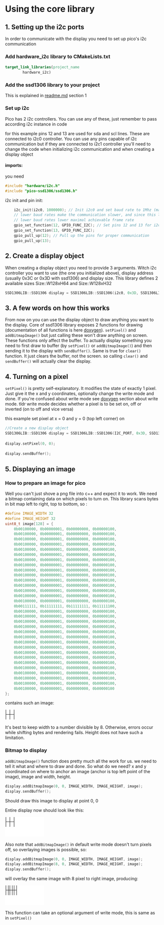 # Using the core library

## 1. Setting up the i2c ports
In order to communicate with the display you need to set up pico's i2c communication

### Add hardware_i2c library to CMakeLists.txt
```cmake
target_link_libraries(project_name
        hardware_i2c)
```

### Add the ssd1306 library to your project
This is explained in [readme.md](readme.md) section 1


### Set up i2c
Pico has 2 i2c controllers. You can use any of these, just remember to pass according i2c instance in code

for this example pins 12 and 13 are used for sda and scl lines. These are connected to i2c0 controller. You can use any 
pins capable of i2c communication but if they are connected to i2c1 controller you'll need to change the code when 
initializing i2c communication and when creating a display object

#### imports:
you need 
```c++
#include "hardware/i2c.h"
#include "pico-ssd1306/ssd1306.h"
```
i2c init and pin init:
```c++
    i2c_init(i2c0, 1000000); // Init i2c0 and set baud rate to 1Mhz (max supported speed by pico)
    // lower baud rates make the communication slower, and since this lib uses blocking writing,
    // lower baud rates lower maximal achievable frame rate
    gpio_set_function(12, GPIO_FUNC_I2C); // Set pins 12 and 13 for i2c role
    gpio_set_function(13, GPIO_FUNC_I2C);
    gpio_pull_up(12); // Pull up the pins for proper communication
    gpio_pull_up(13);
```

##  2. Create a display object
When creating a display object you need to provide 3 arguments. Witch i2c controller you want to use (the one you 
initialized above), display address (usually 0x3C or 0x3D with ssd1306) and display size. This library defines 2
available sizes Size::W128xH64 and Size::W128xH32 
```c++
SSD1306LIB::SSD1306 display = SSD1306LIB::SSD1306(i2c0, 0x3D, SSD1306LIB::Size::W128xH64);
```

## 3. A few words on how this works
From now on you can use the display object to draw anything you want to the display.
Core of ssd1306 library exposes 2 functions for drawing (documentation of all functions is here [doxygen](https://ssd1306.harbys.me)).
```setPixel()``` and ```addBitmapImage()``` but just calling these won't draw anything on screen. These functions only affect the buffer.
To actually display something you need to first draw to buffer (by ```setPixel()``` or ```addBitmapImage()```) and then sending it to the
display with ```sendBuffer()```. Same is true for ```clear()``` function. It just clears the buffer, not the screen. so 
calling ```clear()``` and ```sendBuffer()``` will actually clear the display.

## 4. Turning on a pixel
```setPixel()``` is pretty self-explanatory. It modifies the state of exactly 1 pixel. Just give it the x and y coordinates,
optionally change the write mode and done. If you're confused about write mode see [doxygen](https://ssd1306.harbys.me) 
section about write mode. tldr write mode decides whether a pixel is to be set on, off or inverted (on to off and vice versa)

this example set pixel at x = 0 and y = 0 (top left corner) on
```c++
//Create a new display object
SSD1306LIB::SSD1306 display = SSD1306LIB::SSD1306(I2C_PORT, 0x3D, SSD1306LIB::Size::W128xH64);

display.setPixel(0, 0);

display.sendBuffer();
```

## 5. Displaying an image

### How to prepare an image for pico
Well you can't just shove a png file into c++ and expect it to work. We need a bitmap containing data on which pixels
to turn on. This library scans bytes in bit map left to right, top to bottom, so :
```c++
#define IMAGE_WIDTH 32
#define IMAGE_HEIGHT 32
uint8_t image[128] = {
    0b00100000, 0b00000001, 0b00000000, 0b00000100, 
    0b00100000, 0b00000001, 0b00000000, 0b00000100, 
    0b00100000, 0b00000001, 0b00000000, 0b00000100, 
    0b00100000, 0b00000001, 0b00000000, 0b00000100, 
    0b00100000, 0b00000001, 0b00000000, 0b00000100, 
    0b00100000, 0b00000001, 0b00000000, 0b00000100, 
    0b00100000, 0b00000001, 0b00000000, 0b00000100, 
    0b00100000, 0b00000001, 0b00000000, 0b00000100, 
    0b00100000, 0b00000001, 0b00000000, 0b00000100, 
    0b00100000, 0b00000001, 0b00000000, 0b00000100, 
    0b00100000, 0b00000001, 0b00000000, 0b00000100, 
    0b00100000, 0b00000001, 0b00000000, 0b00000100, 
    0b00100000, 0b00000001, 0b00000000, 0b00000100, 
    0b00100000, 0b00000001, 0b00000000, 0b00000100, 
    0b00100000, 0b00000001, 0b00000000, 0b00000100, 
    0b00111111, 0b11111111, 0b11111111, 0b11111100, 
    0b00100000, 0b00000001, 0b00000000, 0b00000100, 
    0b00100000, 0b00000001, 0b00000000, 0b00000100, 
    0b00100000, 0b00000001, 0b00000000, 0b00000100, 
    0b00100000, 0b00000001, 0b00000000, 0b00000100, 
    0b00100000, 0b00000001, 0b00000000, 0b00000100, 
    0b00100000, 0b00000001, 0b00000000, 0b00000100, 
    0b00100000, 0b00000001, 0b00000000, 0b00000100, 
    0b00100000, 0b00000001, 0b00000000, 0b00000100, 
    0b00100000, 0b00000001, 0b00000000, 0b00000100, 
    0b00100000, 0b00000001, 0b00000000, 0b00000100, 
    0b00100000, 0b00000001, 0b00000000, 0b00000100, 
    0b00100000, 0b00000001, 0b00000000, 0b00000100, 
    0b00100000, 0b00000001, 0b00000000, 0b00000100, 
    0b00100000, 0b00000001, 0b00000000, 0b00000100, 
    0b00100000, 0b00000001, 0b00000000, 0b00000100, 
    0b00100000, 0b00000001, 0b00000000, 0b00000100 
};
```
contains such an image:

![example2](images/ex2.png) 

It's best to keep width to a number divisible by 8. Otherwise, errors occur while shifting bytes and rendering fails. 
Height does not have such a limitation.

### Bitmap to display
```addBitmapImage()``` function does pretty much all the work for us. we need to tell it what and where to draw and done.
So what do we need? x and y coordinated on where to anchor an image (anchor is top left point of the image), image and width, height.

```c++
display.addBitmapImage(0, 0, IMAGE_WIDTH, IMAGE_HEIGHT, image);
display.sendBuffer();
```
Should draw this image to display at point 0, 0

Entire display now should look like this:

![example2](images/ex3.png) 

Also note that ```addBitmapImage()``` in default write mode doesn't turn pixels off, so overlaying images is possible, so:

```c++
display.addBitmapImage(0, 0, IMAGE_WIDTH, IMAGE_HEIGHT, image);
display.addBitmapImage(8, 0, IMAGE_WIDTH, IMAGE_HEIGHT, image);
display.sendBuffer();
```
will overlay the same image with 8 pixel to right image, producing:

![example2](images/ex4.png)

This function can take an optional argument of write mode, this is same as in ```setPixel()```